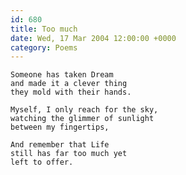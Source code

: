 ```yaml
---
id: 680
title: Too much
date: Wed, 17 Mar 2004 12:00:00 +0000
category: Poems
---
```


    Someone has taken Dream  
    and made it a clever thing  
    they mold with their hands.

    Myself, I only reach for the sky,  
    watching the glimmer of sunlight  
    between my fingertips,

    And remember that Life  
    still has far too much yet  
    left to offer.


